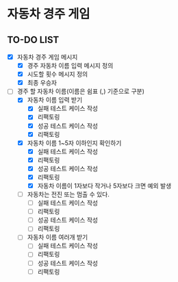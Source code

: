 # 자동차 경주 게임
## TO-DO LIST
* [X] 자동차 경주 게임 메시지 
  * [X] 경주 자동차 이름 입력 메시지 정의
  * [X] 시도할 횟수 메시지 정의
  * [X] 최종 우승자
* [ ] 경주 할 자동차 이름(이름은 쉼표 (,) 기준으로 구분)
  * [X] 자동차 이름 입력 받기
    * [X] 실패 테스트 케이스 작성
    * [X] 리팩토링
    * [X] 성공 테스트 케이스 작성
    * [X] 리팩토링
  * [X] 자동차 이름 1~5자 이하인지 확인하기
    * [X] 실패 테스트 케이스 작성
    * [X] 리팩토링
    * [X] 성공 테스트 케이스 작성
    * [X] 리팩토링
    * [X] 자동차 이름이 1자보다 작거나 5자보다 크면 예외 발생
  * [ ] 자동차는 전진 또는 멈출 수 있다.
    * [ ] 실패 테스트 케이스 작성
    * [ ] 리팩토링
    * [ ] 성공 테스트 케이스 작성
    * [ ] 리팩토링
  * [ ] 자동차 이름 여러개 받기 
    * [ ] 실패 테스트 케이스 작성
    * [ ] 리팩토링
    * [ ] 성공 테스트 케이스 작성
    * [ ] 리팩토링